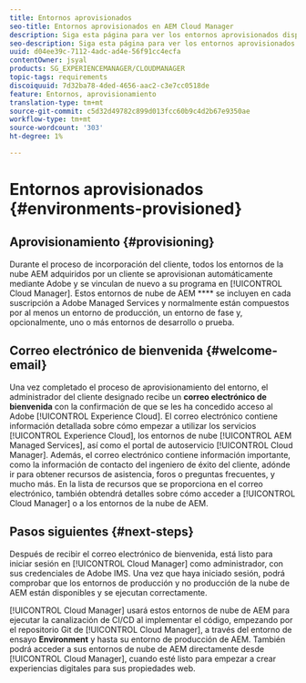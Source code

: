```yaml
---
title: Entornos aprovisionados
seo-title: Entornos aprovisionados en AEM Cloud Manager
description: Siga esta página para ver los entornos aprovisionados disponibles en Cloud Manager
seo-description: Siga esta página para ver los entornos aprovisionados disponibles en AEM Cloud Manager.
uuid: d04ee39c-7112-4adc-ad4e-56f91cc4ecfa
contentOwner: jsyal
products: SG_EXPERIENCEMANAGER/CLOUDMANAGER
topic-tags: requirements
discoiquuid: 7d32ba78-4ded-4656-aac2-c3e7cc0518de
feature: Entornos, aprovisionamiento
translation-type: tm+mt
source-git-commit: c5d32d49782c899d013fcc60b9c4d2b67e9350ae
workflow-type: tm+mt
source-wordcount: '303'
ht-degree: 1%

---
```



# Entornos aprovisionados {#environments-provisioned}

## Aprovisionamiento {#provisioning}

Durante el proceso de incorporación del cliente, todos los entornos de la nube AEM adquiridos por un cliente se aprovisionan automáticamente mediante Adobe y se vinculan de nuevo a su programa en [!UICONTROL Cloud Manager]. Estos entornos de nube de AEM **** se incluyen en cada suscripción a Adobe Managed Services y normalmente están compuestos por al menos un entorno de producción, un entorno de fase y, opcionalmente, uno o más entornos de desarrollo o prueba.

## Correo electrónico de bienvenida {#welcome-email}

Una vez completado el proceso de aprovisionamiento del entorno, el administrador del cliente designado recibe un **correo electrónico de bienvenida** con la confirmación de que se les ha concedido acceso al Adobe [!UICONTROL Experience Cloud]. El correo electrónico contiene información detallada sobre cómo empezar a utilizar los servicios [!UICONTROL Experience Cloud], los entornos de nube [!UICONTROL AEM Managed Services], así como el portal de autoservicio [!UICONTROL Cloud Manager]. Además, el correo electrónico contiene información importante, como la información de contacto del ingeniero de éxito del cliente, adónde ir para obtener recursos de asistencia, foros o preguntas frecuentes, y mucho más. En la lista de recursos que se proporciona en el correo electrónico, también obtendrá detalles sobre cómo acceder a [!UICONTROL Cloud Manager] o a los entornos de la nube de AEM.

## Pasos siguientes {#next-steps}

Después de recibir el correo electrónico de bienvenida, está listo para iniciar sesión en [!UICONTROL Cloud Manager] como administrador, con sus credenciales de Adobe IMS. Una vez que haya iniciado sesión, podrá comprobar que los entornos de producción y no producción de la nube de AEM están disponibles y se ejecutan correctamente.

[!UICONTROL Cloud Manager] usará estos entornos de nube de AEM para ejecutar la canalización de CI/CD al implementar el código, empezando por el repositorio Git de [!UICONTROL Cloud Manager], a través del entorno de ensayo **Environment** y hasta su entorno de producción de AEM. También podrá acceder a sus entornos de nube de AEM directamente desde [!UICONTROL Cloud Manager], cuando esté listo para empezar a crear experiencias digitales para sus propiedades web.
